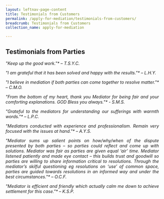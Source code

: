 ```yaml
---
layout: leftnav-page-content
title: Testimonials from Customers
permalink: /apply-for-mediation/testimonials-from-customers/
breadcrumb: Testimonials from Customers
collection_name: apply-for-mediation

---
```


Testimonials from Parties
---

<p style="text-align: justify"><i>"Keep up the good work."*  – T.S.Y.C.</i></p>

<p style="text-align: justify"><i>"I am grateful that it has been solved and happy with the results."* – L.H.Y.</i></p>

<p style="text-align: justify"><i>"I believe in mediation if both parties can come together to resolve matter."* – C.M.O.</i></p>

<p style="text-align: justify"><i>"From the bottom of my heart, thank you Mediator for being fair and your comforting explanations. GOD Bless you always."* - S.M.S.</i></p>

<p style="text-align: justify"><i>"Grateful to the mediators for understanding our sufferings with warmth words."* – L.P.C.</i></p>

<p style="text-align: justify"><i>"Mediators conducted with experience and professionalism. Remain very focused with the issues at hand."* – A.Y.S.</i></p>

<p style="text-align: justify"><i>"Mediator sums up salient points on how/why/when of the dispute presented by both parties – so parties could reflect and come up with solutions. Mediator was fair as parties are given equal ‘air’ time. Mediator listened patiently and made eye contact – this builds trust and goodwill so parties are willing to share information critical to resolutions. Through the mediator’s skilful questioning eg resolutions on ‘use’ of common space, parties are guided towards resolutions in an informed way and under the best circumstances."* – O.C.F.</i></p>

<p style="text-align: justify"><i>"Mediator is efficient and friendly which actually calm me down to achieve settlement for this case."* – K.S.P.</i></p>
